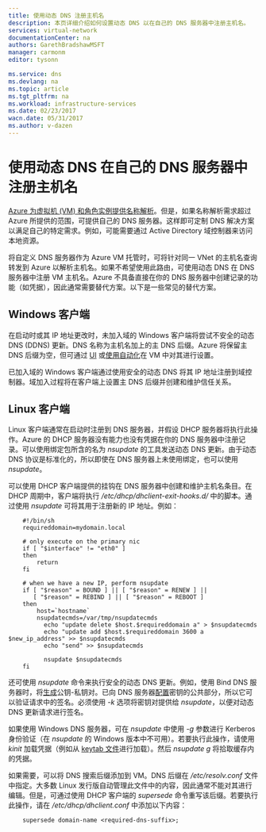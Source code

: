 ```yaml
---
title: 使用动态 DNS 注册主机名
description: 本页详细介绍如何设置动态 DNS 以在自己的 DNS 服务器中注册主机名。
services: virtual-network
documentationCenter: na
authors: GarethBradshawMSFT
manager: carmonm
editor: tysonn

ms.service: dns
ms.devlang: na
ms.topic: article
ms.tgt_pltfrm: na
ms.workload: infrastructure-services
ms.date: 02/23/2017
wacn.date: 05/31/2017
ms.author: v-dazen
---
```


# 使用动态 DNS 在自己的 DNS 服务器中注册主机名
[Azure 为虚拟机 (VM) 和角色实例提供名称解析](./virtual-networks-name-resolution-for-vms-and-role-instances.md)。但是，如果名称解析需求超过 Azure 所提供的范围，可提供自己的 DNS 服务器。这样即可定制 DNS 解决方案以满足自己的特定需求。例如，可能需要通过 Active Directory 域控制器来访问本地资源。

将自定义 DNS 服务器作为 Azure VM 托管时，可将针对同一 VNet 的主机名查询转发到 Azure 以解析主机名。如果不希望使用此路由，可使用动态 DNS 在 DNS 服务器中注册 VM 主机名。Azure 不具备直接在你的 DNS 服务器中创建记录的功能（如凭据），因此通常需要替代方案。以下是一些常见的替代方案。

## Windows 客户端
在启动时或其 IP 地址更改时，未加入域的 Windows 客户端将尝试不安全的动态 DNS (DDNS) 更新。DNS 名称为主机名加上的主 DNS 后缀。Azure 将保留主 DNS 后缀为空，但可通过 [UI](https://technet.microsoft.com/zh-cn/library/cc794784.aspx) 或[使用自动化](https://social.technet.microsoft.com/forums/windowsserver/3720415a-6a9a-4bca-aa2a-6df58a1a47d7/change-primary-dns-suffix)在 VM 中对其进行设置。

已加入域的 Windows 客户端通过使用安全的动态 DNS 将其 IP 地址注册到域控制器。域加入过程将在客户端上设置主 DNS 后缀并创建和维护信任关系。

## Linux 客户端
Linux 客户端通常在启动时注册到 DNS 服务器，并假设 DHCP 服务器将执行此操作。Azure 的 DHCP 服务器没有能力也没有凭据在你的 DNS 服务器中注册记录。可以使用绑定包所含的名为 *nsupdate* 的工具发送动态 DNS 更新。由于动态 DNS 协议是标准化的，所以即使在 DNS 服务器上未使用绑定，也可以使用 *nsupdate*。

可以使用 DHCP 客户端提供的挂钩在 DNS 服务器中创建和维护主机名条目。在 DHCP 周期中，客户端将执行 */etc/dhcp/dhclient-exit-hooks.d/* 中的脚本。通过使用 *nsupdate* 可将其用于注册新的 IP 地址。例如：

```
    #!/bin/sh
    requireddomain=mydomain.local

    # only execute on the primary nic
    if [ "$interface" != "eth0" ]
    then
        return
    fi

    # when we have a new IP, perform nsupdate
    if [ "$reason" = BOUND ] || [ "$reason" = RENEW ] ||
       [ "$reason" = REBIND ] || [ "$reason" = REBOOT ]
    then
        host=`hostname`
        nsupdatecmds=/var/tmp/nsupdatecmds
          echo "update delete $host.$requireddomain a" > $nsupdatecmds
          echo "update add $host.$requireddomain 3600 a $new_ip_address" >> $nsupdatecmds
          echo "send" >> $nsupdatecmds

          nsupdate $nsupdatecmds
    fi
```

还可使用 *nsupdate* 命令来执行安全的动态 DNS 更新。例如，使用 Bind DNS 服务器时，将[生成](http://linux.yyz.us/nsupdate/)公钥-私钥对。已向 DNS 服务器[配置](http://linux.yyz.us/dns/ddns-server.html)密钥的公共部分，所以它可以验证请求中的签名。必须使用 *-k* 选项将密钥对提供给 *nsupdate*，以便对动态 DNS 更新请求进行签名。

如果使用 Windows DNS 服务器，可在 *nsupdate* 中使用 *-g* 参数进行 Kerberos 身份验证（在 *nsupdate* 的 Windows 版本中不可用）。若要执行此操作，请使用 *kinit* 加载凭据（例如从 [keytab 文件](http://www.itadmintools.com/2011/07/creating-kerberos-keytab-files.html)进行加载）。然后 *nsupdate g* 将拾取缓存内的凭据。

如果需要，可以将 DNS 搜索后缀添加到 VM。DNS 后缀在 */etc/resolv.conf* 文件中指定。大多数 Linux 发行版自动管理此文件中的内容，因此通常不能对其进行编辑。但是，可通过使用 DHCP 客户端的 *supersede* 命令重写该后缀。若要执行此操作，请在 */etc/dhcp/dhclient.conf* 中添加以下内容：

```
    supersede domain-name <required-dns-suffix>;
```

<!---HONumber=Mooncake_Quality_Review_1215_2016-->